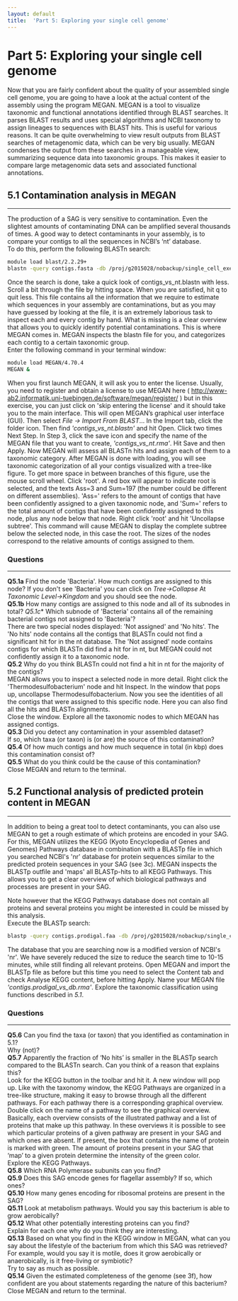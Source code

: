 ```yaml
---
layout: default
title:  'Part 5: Exploring your single cell genome'
---
```


# Part 5: Exploring your single cell genome

Now that you are fairly confident about the quality of your assembled single cell genome, 
you are going to have a look at the actual content of the assembly using the program MEGAN. 
MEGAN is a tool to visualize taxonomic and functional annotations identified through BLAST searches. 
It parses BLAST results and uses special algorithms and NCBI taxonomy to assign lineages to sequences with BLAST hits. 
This is useful for various reasons. It can be quite overwhelming to view result outputs from BLAST searches of metagenomic data, 
which can be very big usually. MEGAN condenses the output from these searches in a manageable view, summarizing sequence data into taxonomic groups. 
This makes it easier to compare large metagenomic data sets and associated functional annotations.

## 5.1 Contamination analysis in MEGAN
---

The production of a SAG is very sensitive to contamination. Even the slightest amounts of contaminating DNA can be amplified several thousands of times. 
A good way to detect contaminants in your assembly, is to compare your contigs to all the sequences in NCBI’s ‘nt’ database.  
To do this, perform the following BLASTn search:

```sh
module load blast/2.2.29+
blastn -query contigs.fasta -db /proj/g2015028/nobackup/single_cell_exercises/databases/nt -evalue 1e-5 -num_threads 8 -out contigs_vs_nt.blastn #[This shouldn’t take more than 4 minutes]
```

Once the search is done, take a quick look of contigs_vs_nt.blastn with less. Scroll a bit through the file by hitting space. 
When you are satisfied, hit q to quit less. This file contains all the information that we require to estimate which sequences in your assembly are 
contaminations, but as you may have guessed by looking at the file, it is an extremely laborious task to inspect each and every contig by hand. 
What is missing is a clear overview that allows you to quickly identify potential contaminations. This is where MEGAN comes in. 
MEGAN inspects the blastn file for you, and categorizes each contig to a certain taxonomic group.  
Enter the following command in your terminal window:  

```sh
module load MEGAN/4.70.4
MEGAN &
```

When you first launch MEGAN, it will ask you to enter the license. 
Usually, you need to register and obtain a license to use MEGAN here ( http://www-ab2.informatik.uni-tuebingen.de/software/megan/register/ ) 
but in this exercise, you can just click on 'skip entering the license' and it should take you to the main interface.
This will open MEGAN’s graphical user interface (GUI). Then select *File -> Import From BLAST*…
In the Import tab, click the folder icon. Then find *'contigs_vs_nt.blastn'* and hit Open. Click two times Next Step. 
In Step 3, click the save icon and specify the name of the MEGAN file that you want to create, *'contigs_vs_nt.rma'*. Hit Save and then Apply. 
Now MEGAN will assess all BLASTn hits and assign each of them to a taxonomic category. 
After MEGAN is done with loading, you will see taxonomic categorization of all your contigs visualized with a tree-like figure. 
To get more space in between branches of this figure, use the mouse scroll wheel. Click 'root'. 
A red box will appear to indicate root is selected, and the texts Ass=3 and Sum=197 (the number could be different on different assemblies). 
'Ass=' refers to the amount of contigs that have been confidently assigned to a given taxonomic node, 
and 'Sum=' refers to the total amount of contigs that have been confidently assigned to this node, plus any node below that node.
Right click 'root' and hit 'Uncollapse subtree'. This command will cause MEGAN to display the complete subtree below the selected node, 
in this case the root. The sizes of the nodes correspond to the relative amounts of contigs assigned to them.


### Questions
---

**Q5.1a** Find the node 'Bacteria'. How much contigs are assigned to this node? If you don't see 'Bacteria' you can click on *Tree->Collapse* At *Taxonomic Level->Kingdom* and you should see the node.  
**Q5.1b** How many contigs are assigned to this node and all of its subnodes in total?
*Q5.1c** Which subnode of 'Bacteria' contains all of the remaining bacterial contigs not assigned to 'Bacteria'?  
There are two special nodes displayed: 'Not assigned' and 'No hits'. The 'No hits' node contains all the contigs that BLASTn could not find a significant hit for in the nt database. The 'Not assigned' node contains contigs for which BLASTn did find a hit for in nt, but MEGAN could not confidently assign it to a taxonomic node.  
**Q5.2** Why do you think BLASTn could not find a hit in nt for the majority of the contigs?  
MEGAN allows you to inspect a selected node in more detail. Right click the 'Thermodesulfobacterium' node and hit Inspect. In the window that pops up, uncollapse Thermodesulfobacterium. Now you see the identities of all the contigs that were assigned to this specific node. Here you can also find all the hits and BLASTn alignments.  
Close the window.
Explore all the taxonomic nodes to which MEGAN has assigned contigs.  
**Q5.3** Did you detect any contamination in your assembled dataset?  
If so, which taxa (or taxon) is (or are) the source of this contamination?  
**Q5.4** Of how much contigs and how much sequence in total (in kbp) does this contamination consist of?  
**Q5.5** What do you think could be the cause of this contamination?  
Close MEGAN and return to the terminal.

## 5.2 Functional analysis of predicted protein content in MEGAN
---

In addition to being a great tool to detect contaminants, you can also use MEGAN to get a rough estimate of which proteins are encoded in your SAG. 
For this, MEGAN utilizes the KEGG (Kyoto Encyclopedia of Genes and Genomes) Pathways database in combination with a BLASTp file in which 
you searched NCBI's 'nr' database for protein sequences similar to the predicted protein sequences in your SAG (see 3c). 
MEGAN inspects the BLASTp outfile and 'maps' all BLASTp-hits to all KEGG Pathways. 
This allows you to get a clear overview of which biological pathways and processes are present in your SAG. 

Note however that the KEGG Pathways database does not contain all proteins and 
several proteins you might be interested in could be missed by this analysis.  
Execute the BLASTp search:  

```sh
blastp -query contigs.prodigal.faa -db /proj/g2015028/nobackup/single_cell_exercises/databases/db -evalue 1e-5 -num_threads 8 -out contigs.prodigal_vs_db.blastp
```

The database that you are searching now is a modified version of NCBI's 'nr'. 
We have severely reduced the size to reduce the search time to 10-15 minutes, while still finding all relevant proteins. 
Open MEGAN and import the BLASTp file as before but this time you need to select the Content tab and check Analyse KEGG content, before hitting Apply. 
Name your MEGAN file *'contigs.prodigal_vs_db.rma'*.
Explore the taxonomic classification using functions described in *5.1*.

### Questions
---

**Q5.6** Can you find the taxa (or taxon) that you identified as contamination in 5.1?  
Why (not)?  
**Q5.7** Apparently the fraction of ‘No hits’ is smaller in the BLASTp search compared to the BLASTn search. Can you think of a reason that explains this?  
Look for the KEGG button in the toolbar and hit it. A new window will pop up. Like with the taxonomy window, the KEGG Pathways are organized in a tree-like structure, making it easy to browse through all the different pathways.
For each pathway there is a corresponding graphical overview. Double click on the name of a pathway to see the graphical overview. Basically, each overview consists of the illustrated pathway and a list of proteins that make up this pathway. In these overviews it is possible to see which particular proteins of a given pathway are present in your SAG and which ones are absent. If present, the box that contains the name of protein is marked with green. The amount of proteins present in your SAG that ‘map’ to a given protein determine the intensity of the green color.  
Explore the KEGG Pathways.  
**Q5.8** Which RNA Polymerase subunits can you find?  
**Q5.9** Does this SAG encode genes for flagellar assembly? If so, which ones?   
**Q5.10** How many genes encoding for ribosomal proteins are present in the SAG?  
**Q5.11** Look at metabolism pathways. Would you say this bacterium is able to grow aerobically?  
**Q5.12** What other potentially interesting proteins can you find?  
Explain for each one why do you think they are interesting.  
**Q5.13** Based on what you find in the KEGG window in MEGAN, what can you say about the lifestyle of the bacterium from which this SAG was retrieved?  
For example, would you say it is motile, does it grow aerobically or anaerobically, is it free-living or symbiotic?  
Try to say as much as possible.  
**Q5.14** Given the estimated completeness of the genome (see 3f), how confident are you about statements regarding the nature of this bacterium?  
Close MEGAN and return to the terminal.  